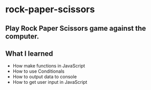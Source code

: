 # rock-paper-scissors

## Play Rock Paper Scissors game against the computer.

 ## What I learned 
 + How make functions in JavaScript
 + How to use Conditionals 
 + How to output data to console
 + How to get user input in JavaScript
